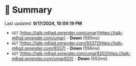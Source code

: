 # 📖 Summary
Last updated: **9/17/2024, 10:09:19 PM**

- `GET` [https://talk-m6gd.onrender.com/umar](https://talk-m6gd.onrender.com/umar) - **Down** (595ms)
- `GET` [https://talk-m6gd.onrender.com/9337](https://talk-m6gd.onrender.com/9337) - **Down** (556ms)
- `GET` [https://talk-m6gd.onrender.com/umar920](https://talk-m6gd.onrender.com/umar920) - **Down** (552ms)
